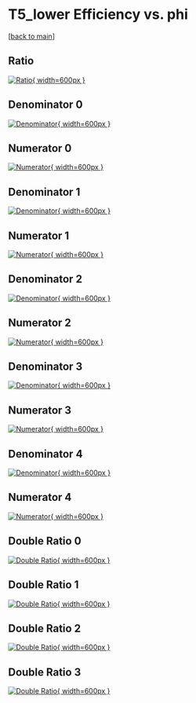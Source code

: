 # T5_lower Efficiency vs. phi

[[back to main](./)]



## Ratio

[![Ratio](../mtv/var/T5_lower_vtr_321_-1_eff_phi.png){ width=600px }](../mtv/var/T5_lower_vtr_321_-1_eff_phi.pdf)

## Denominator 0

[![Denominator](../mtv/den/T5_lower_vtr_321_-1_eff_phi_den0.png){ width=600px }](../mtv/den/T5_lower_vtr_321_-1_eff_phi_den0.pdf)

## Numerator 0

[![Numerator](../mtv/num/T5_lower_vtr_321_-1_eff_phi_num0.png){ width=600px }](../mtv/num/T5_lower_vtr_321_-1_eff_phi_num0.pdf)

## Denominator 1

[![Denominator](../mtv/den/T5_lower_vtr_321_-1_eff_phi_den1.png){ width=600px }](../mtv/den/T5_lower_vtr_321_-1_eff_phi_den1.pdf)

## Numerator 1

[![Numerator](../mtv/num/T5_lower_vtr_321_-1_eff_phi_num1.png){ width=600px }](../mtv/num/T5_lower_vtr_321_-1_eff_phi_num1.pdf)

## Denominator 2

[![Denominator](../mtv/den/T5_lower_vtr_321_-1_eff_phi_den2.png){ width=600px }](../mtv/den/T5_lower_vtr_321_-1_eff_phi_den2.pdf)

## Numerator 2

[![Numerator](../mtv/num/T5_lower_vtr_321_-1_eff_phi_num2.png){ width=600px }](../mtv/num/T5_lower_vtr_321_-1_eff_phi_num2.pdf)

## Denominator 3

[![Denominator](../mtv/den/T5_lower_vtr_321_-1_eff_phi_den3.png){ width=600px }](../mtv/den/T5_lower_vtr_321_-1_eff_phi_den3.pdf)

## Numerator 3

[![Numerator](../mtv/num/T5_lower_vtr_321_-1_eff_phi_num3.png){ width=600px }](../mtv/num/T5_lower_vtr_321_-1_eff_phi_num3.pdf)

## Denominator 4

[![Denominator](../mtv/den/T5_lower_vtr_321_-1_eff_phi_den4.png){ width=600px }](../mtv/den/T5_lower_vtr_321_-1_eff_phi_den4.pdf)

## Numerator 4

[![Numerator](../mtv/num/T5_lower_vtr_321_-1_eff_phi_num4.png){ width=600px }](../mtv/num/T5_lower_vtr_321_-1_eff_phi_num4.pdf)

## Double Ratio 0

[![Double Ratio](../mtv/ratio/T5_lower_vtr_321_-1_eff_phi_ratio0.png){ width=600px }](../mtv/ratio/T5_lower_vtr_321_-1_eff_phi_ratio0.pdf)

## Double Ratio 1

[![Double Ratio](../mtv/ratio/T5_lower_vtr_321_-1_eff_phi_ratio1.png){ width=600px }](../mtv/ratio/T5_lower_vtr_321_-1_eff_phi_ratio1.pdf)

## Double Ratio 2

[![Double Ratio](../mtv/ratio/T5_lower_vtr_321_-1_eff_phi_ratio2.png){ width=600px }](../mtv/ratio/T5_lower_vtr_321_-1_eff_phi_ratio2.pdf)

## Double Ratio 3

[![Double Ratio](../mtv/ratio/T5_lower_vtr_321_-1_eff_phi_ratio3.png){ width=600px }](../mtv/ratio/T5_lower_vtr_321_-1_eff_phi_ratio3.pdf)

